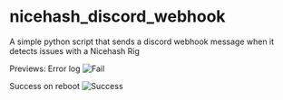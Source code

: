 # nicehash_discord_webhook
A simple python script that sends a discord webhook message when it detects issues with a Nicehash Rig

Previews: 
Error log
![Fail](https://i.gyazo.com/64852353d166afa2a725516d498fe13d.png)

Success on reboot
![Success](https://cdn.discordapp.com/attachments/762826315387633664/940785183454527498/fca1c9fd161d9b06dda3b82999fbc48d.png)

